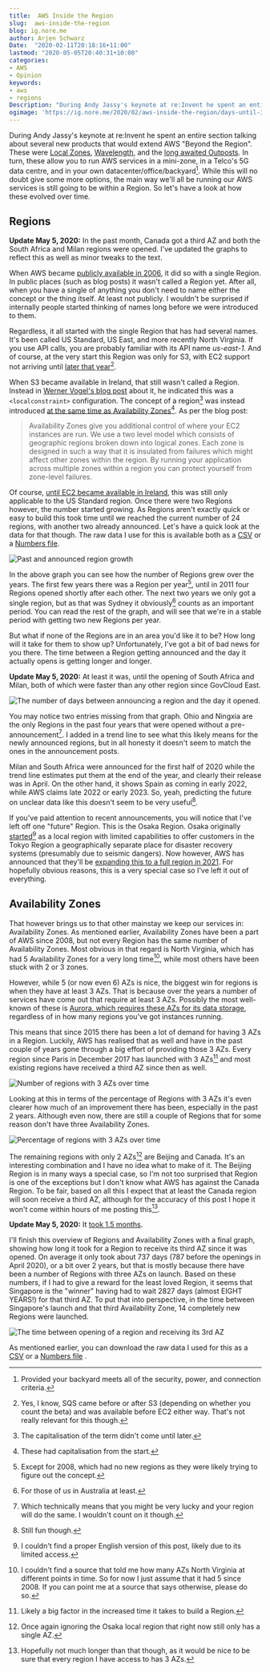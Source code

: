 ```yaml
---
title:  AWS Inside the Region
slug:  aws-inside-the-region
blog: ig.nore.me
author: Arjen Schwarz
Date:  "2020-02-11T20:18:16+11:00"
lastmod: "2020-05-05T20:40:31+10:00"
categories:
- AWS
- Opinion
keywords:
- aws
- regions
Description: "During Andy Jassy's keynote at re:Invent he spent an entire section talking about several new products that would extend AWS 'Beyond the Region'. While this will no doubt give some more options, the main way we'll all be running our AWS services is still going to be within a Region. So let's have a look at how these evolved over time."
ogimage: 'https://ig.nore.me/2020/02/aws-inside-the-region/days-until-3rd-az.png'
---
```


During Andy Jassy's keynote at re:Invent he spent an entire section talking about several new products that would extend AWS "Beyond the Region". These were [Local Zones](https://aws.amazon.com/blogs/aws/aws-now-available-from-a-local-zone-in-los-angeles/), [Wavelength](https://aws.amazon.com/wavelength/), and the [long awaited Outposts](https://aws.amazon.com/blogs/aws/aws-outposts-now-available-order-your-racks-today/). In turn, these allow you to run AWS services in a mini-zone, in a Telco's 5G data centre, and in your own datacenter/office/backyard[^1]. While this will no doubt give some more options, the main way we'll all be running our AWS services is still going to be within a Region. So let's have a look at how these evolved over time.

## Regions

<div class='ignoreme-update'>
<strong>Update May 5, 2020:</strong> In the past month, Canada got a third AZ and both the South Africa and Milan regions were opened. I've updated the graphs to reflect this as well as minor tweaks to the text.
</div>


When AWS became [publicly available in 2006](https://aws.amazon.com/blogs/aws/amazon_ec2_beta/), it did so with a single Region. In public places (such as blog posts) it wasn't called a Region yet. After all, when you have a single of anything you don't need to name either the concept or the thing itself. At least not publicly. I wouldn't be surprised if internally people started thinking of names long before we were introduced to them.

Regardless, it all started with the single Region that has had several names. It's been called US Standard, US East, and more recently North Virginia. If you use API calls, you are probably familiar with its API name *us-east-1*. And of course, at the very start this Region was only for S3, with EC2 support not arriving until [later that year](https://aws.amazon.com/blogs/aws/amazon_ec2_beta/)[^2].

When S3 became available in Ireland, that still wasn't called a Region. Instead in [Werner Vogel's blog post](https://www.allthingsdistributed.com/2007/11/amazon_s3_in_europe.html) about it, he indicated this was a `<localconstraint>` configuration. The concept of a region[^3] was instead introduced [at the same time as Availability Zones](https://aws.amazon.com/blogs/aws/new-ec2-feature/)[^4].  As per the blog post:

> Availability Zones give you additional control of where your EC2 instances are run. We use a two level model which consists of geographic regions broken down into logical zones. Each zone is designed in such a way that it is insulated from failures which might affect other zones within the region. By running your application across multiple zones within a region you can protect yourself from zone-level failures.

Of course, [until EC2 became available in Ireland](https://aws.amazon.com/blogs/aws/amazon-ec2-crosses-the-atlantic/), this was still only applicable to the US Standard region. Once there were two Regions however, the number started growing. As Regions aren't exactly quick or easy to build this took time until we reached the current number of 24 regions, with another two already announced. Let's have a quick look at the data for that though. The raw data I use for this is available both as a [CSV](/2020/02/aws-inside-the-region/aws-regions-and-azs.csv) or a [Numbers file](/2020/02/aws-inside-the-region/aws-regions-and-azs.numbers).

![Past and announced region growth](/2020/02/aws-inside-the-region/regions-opened-2020-05.png)

In the above graph you can see how the number of Regions grew over the years. The first few years there was a Region per year[^5], until in 2011 four Regions opened shortly after each other. The next two years we only got a single region, but as that was Sydney it obviously[^6] counts as an important period. You can read the rest of the graph, and will see that we're in a stable period with getting two new Regions per year.

But what if none of the Regions are in an area you'd like it to be? How long will it take for them to show up? Unfortunately, I've got a bit of bad news for you there. The time between a Region getting announced and the day it actually opens is getting longer and longer.

<div class='ignoreme-update'>
<strong>Update May 5, 2020:</strong> At least it was, until the opening of South Africa and Milan, both of which were faster than any other region since GovCloud East.
</div>

![The number of days between announcing a region and the day it opened.](/2020/02/aws-inside-the-region/announcement-to-opening-2020-05.png)

You may notice two entries missing from that graph. Ohio and Ningxia are the only Regions in the past four years that were opened without a pre-announcement[^7]. I added in a trend line to see what this likely means for the newly announced regions, but in all honesty it doesn't seem to match the ones in the announcement posts.

Milan and South Africa were announced for the first half of 2020 while the trend line estimates put them at the end of the year, and clearly their release was in April. On the other hand, it shows Spain as coming in early 2022, while AWS claims late 2022 or early 2023. So, yeah, predicting the future on unclear data like this doesn't seem to be very useful[^8].

If you've paid attention to recent announcements, you will notice that I've left off one "future" Region. This is the Osaka Region. Osaka originally [started](https://aws.amazon.com/jp/blogs/news/osaka-local-region-launch-2018feb/)[^9] as a local region with limited capabilities to offer customers in the Tokyo Region a geographically separate place for disaster recovery systems (presumably due to seismic dangers). Now however, AWS has announced that they'll be [expanding this to a full region in 2021](https://aws.amazon.com/blogs/aws/in-the-works-aws-osaka-local-region-expansion-to-full-region/). For hopefully obvious reasons, this is a very special case so I've left it out of everything.

## Availability Zones

That however brings us to that other mainstay we keep our services in: Availability Zones. As mentioned earlier, Availability Zones have been a part of AWS since 2008, but not every Region has the same number of Availability Zones. Most obvious in that regard is North Virginia, which has had 5 Availability Zones for a very long time[^10], while most others have been stuck with 2 or 3 zones.

However, while 5 (or now even 6) AZs is nice, the biggest win for regions is when they have at least 3 AZs. That is because over the years a number of services have come out that require at least 3 AZs. Possibly the most well-known of these is [Aurora, which requires these AZs for its data storage](https://aws.amazon.com/blogs/aws/highly-scalable-mysql-compat-rds-db-engine/), regardless of in how many regions you've got instances running.

This means that since 2015 there has been a lot of demand for having 3 AZs in a Region. Luckily, AWS has realised that as well and have in the past couple of years gone through a big effort of providing those 3 AZs. Every region since Paris in December 2017 has launched with 3 AZs[^11] and most existing regions have received a third AZ since then as well.

![Number of regions with 3 AZs over time](/2020/02/aws-inside-the-region/regions-with-3rd-az-2020-05.png)

Looking at this in terms of the percentage of Regions with 3 AZs it's even clearer how much of an improvement there has been, especially in the past 2 years. Although even now, there are still a couple of Regions that for some reason don't have three Availability Zones.

![Percentage of regions with 3 AZs over time](/2020/02/aws-inside-the-region/percentage-3-azs-2020-05.png)

The remaining regions with only 2 AZs[^12] are Beijing and Canada. It's an interesting combination and I have no idea what to make of it. The Beijing Region is in many ways a special case, so I'm not too surprised that Region is one of the exceptions but I don't know what AWS has against the Canada Region. To be fair, based on all this I expect that at least the Canada region will soon receive a third AZ, although for the accuracy of this post I hope it won't come within hours of me posting this[^13].

<div class='ignoreme-update'>
<strong>Update May 5, 2020:</strong> It <a href="https://aws.amazon.com/about-aws/whats-new/2020/03/aws-canada-central-region-adds-third-availability-zone/">took 1.5 months</a>.
</div>

I'll finish this overview of Regions and Availability Zones with a final graph, showing how long it took for a Region to receive its third AZ since it was opened. On average it only took about 737 days (787 before the openings in April 2020), or a bit over 2 years, but that is mostly because there have been a number of Regions with three AZs on launch. Based on these numbers, if I had to give a reward for the least loved Region, it seems that Singapore is the "winner" having had to wait 2827 days (almost EIGHT YEARS!) for that third AZ. To put that into perspective, in the time between Singapore's launch and that third Availability Zone, 14 completely new Regions were launched.

![The time between opening of a region and receiving its 3rd AZ](/2020/02/aws-inside-the-region/days-until-3rd-az-2020-05.png)

As mentioned earlier, you can download the raw data I used for this as a [CSV](/2020/02/aws-inside-the-region/aws-regions-and-azs.csv) or a [Numbers file](/2020/02/aws-inside-the-region/aws-regions-and-azs.numbers)
.

[^1]:	Provided your backyard meets all of the security, power, and connection criteria.

[^2]:	Yes, I know, SQS came before or after S3 (depending on whether you count the beta) and was available before EC2 either way. That's not really relevant for this though.

[^3]:	The capitalisation of the term didn't come until later.

[^4]:	These had capitalisation from the start.

[^5]:	Except for 2008, which had no new regions as they were likely trying to figure out the concept.

[^6]:	For those of us in Australia at least.

[^7]:	Which technically means that you might be very lucky and your region will do the same. I wouldn't count on it though.

[^8]:	Still fun though.

[^9]:	I couldn't find a proper English version of this post, likely due to its limited access.

[^10]:	I couldn't find a source that told me how many AZs North Virginia at different points in time. So for now I just assume that it had 5 since 2008. If you can point me at a source that says otherwise, please do so.

[^11]:	Likely a big factor in the increased time it takes to build a Region.

[^12]:	Once again ignoring the Osaka local region that right now still only has a single AZ.

[^13]:	Hopefully not much longer than that though, as it would be nice to be sure that every region I have access to has 3 AZs.
